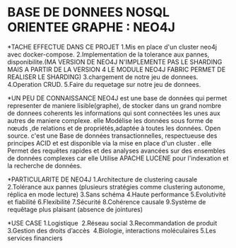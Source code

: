 # BASE DE DONNEES NOSQL ORIENTEE GRAPHE : NEO4J

*TACHE EFFECTUE DANS CE PROJET
1.Mis en place d'un cluster neo4j avec docker-compose.
2.Implementation de la tolerance aux pannes, disponibilite.(MA VERSION DE NEO4J N'IMPLEMENTE PAS LE SHARDING MAIS A PARTIR DE LA VERSION 4 LE MODULE NEO4J FABRIC PERMET DE REALISER LE SHARDING)
3.chargement de notre jeu de donnees.
4.Operation CRUD.
5.Faire du requetage sur notre jeu de donnees.

*UN PEU DE CONNAISSANCE
NEO4J est une base de données qui permet representer de maniere lisible(graphe), de stocker dans un grand nombre de donnees coherents 
les informations qui sont connectées les unes aux autres de maniere complexe.
elle Modélise les données sous forme de nœuds ,de relations et de propriétés,adaptée à toutes les données.
Open source.
c'est une Base de données transactionnelles, respectueuse des principes ACID et est disponible via la mise en place d'un cluster .
elle Permet des requêtes rapides et des analyses avancées sur des ensembles de données complexes car elle Utilise APACHE LUCENE pour l'indexation et la recherche de données.

*PARTICULARITE DE NEO4J
1.Architecture de clustering causale
2.Tolérance aux pannes (plusieurs stratégies comme clustering autonome, réplica en mode lecture)
3.Sans schéma
4.Haute performance
5.Evolutivité et fiabilité
6.Flexibilité
7.Sécurité
8.Cohérence causale
9.Système de requêtage plus plaisant (absence de jointures)

*USE CASE
1.Logistique 
2.Réseau social
3.Recommandation de produit
3.Gestion des droits d’accès 
4.Biologie, interactions moléculaires
5.Les services financiers


